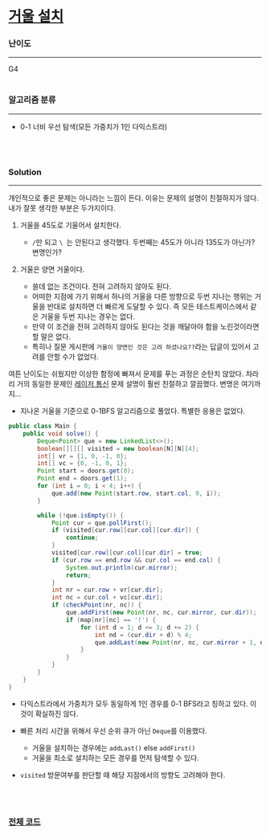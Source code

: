 # [거울 설치](https://www.acmicpc.net/problem/2151)

### 난이도

***
G4
<br><br>

### 알고리즘 분류

***

* 0-1 너비 우선 탐색(모든 가중치가 1인 다익스트라)

<br><br>

### Solution

***

개인적으로 좋은 문제는 아니라는 느낌이 든다. 이유는 문제의 설명이 친절하지가 않다. 내가 잘못 생각한 부분은 두가지이다.

1. 거울을 45도로 기울어서 설치한다.
    * `/`만 되고 `\ `는 안된다고 생각했다. 두번째는 45도가 아니라 135도가 아닌가? 변명인가?

2. 거울은 양면 거울이다.
    * 쓸데 없는 조건이다. 전혀 고려하지 않아도 된다.
    * 어떠한 지점에 가기 위해서 하나의 거울을 다른 방향으로 두번 지나는 행위는 거울을 반대로 설치하면 더 빠르게 도달할 수 있다. 즉 모든 테스트케이스에서 같은 거울을 두번 지나는 경우는 없다.
    * 만약 이 조건을 전혀 고려하지 않아도 된다는 것을 깨달아야 함을 노린것이라면 할 말은 없다.
    * 특히나 질문 게시판에 `거울이 양면인 것은 고려 하셨나요??`라는 답글이 있어서 고려를 안할 수가 없었다.

여튼 난이도는 쉬웠지만 이상한 함정에 빠져서 문제를 푸는 과정은 순탄치 않았다. 차라리 거의 동일한 문제인 [레이저 통신](https://www.acmicpc.net/problem/6087) 문제 설명이 훨씬
친절하고 깔끔했다. 변명은 여기까지...

* 지나온 거울을 기준으로 0-1BFS 알고리즘으로 풀었다. 특별한 응용은 없었다.

```java
public class Main {
    public void solve() {
        Deque<Point> que = new LinkedList<>();
        boolean[][][] visited = new boolean[N][N][4];
        int[] vr = {1, 0, -1, 0};
        int[] vc = {0, -1, 0, 1};
        Point start = doors.get(0);
        Point end = doors.get(1);
        for (int i = 0; i < 4; i++) {
            que.add(new Point(start.row, start.col, 0, i));
        }

        while (!que.isEmpty()) {
            Point cur = que.pollFirst();
            if (visited[cur.row][cur.col][cur.dir]) {
                continue;
            }
            visited[cur.row][cur.col][cur.dir] = true;
            if (cur.row == end.row && cur.col == end.col) {
                System.out.println(cur.mirror);
                return;
            }
            int nr = cur.row + vr[cur.dir];
            int nc = cur.col + vc[cur.dir];
            if (checkPoint(nr, nc)) {
                que.addFirst(new Point(nr, nc, cur.mirror, cur.dir));
                if (map[nr][nc] == '!') {
                    for (int d = 1; d <= 3; d += 2) {
                        int nd = (cur.dir + d) % 4;
                        que.addLast(new Point(nr, nc, cur.mirror + 1, nd));
                    }
                }
            }
        }
    }
}
```

* 다익스트라에서 가중치가 모두 동일하게 1인 경우를 0-1 BFS라고 칭하고 있다. 이것이 확실하진 않다.
* 빠른 처리 시간을 위해서 우선 순위 큐가 아닌 `Deque`를 이용했다.
    * 거울을 설치하는 경우에는 `addLast()` else `addFirst()`
    * 거울을 최소로 설치하는 모든 경우를 먼저 탐색할 수 있다.

* `visited` 방문여부를 판단할 때 해당 지점에서의 방향도 고려해야 한다.

<br><br>

### [전체 코드](https://github.com/Jungmin-Seo0527/CodingTest/blob/main/src/dfs_bfs/BOJ2151_거울_설치.java)
